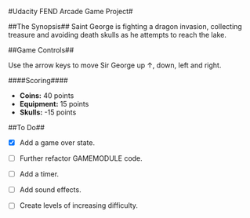 #Udacity FEND Arcade Game Project#

##The Synopsis##
Saint George is fighting a dragon invasion, collecting treasure and avoiding death skulls as he attempts to reach the lake.

##Game Controls##

Use the arrow keys to move Sir  George up &#8593;, down, left and right.

####Scoring####
- **Coins:**		40 points
- **Equipment:**	15 points
- **Skulls:**		-15 points

##To Do##

- [x] Add a game over state.
- [ ] Further refactor GAMEMODULE code.
- [ ] Add a timer.
- [ ] Add sound effects.
- [ ] Create levels of increasing difficulty.



